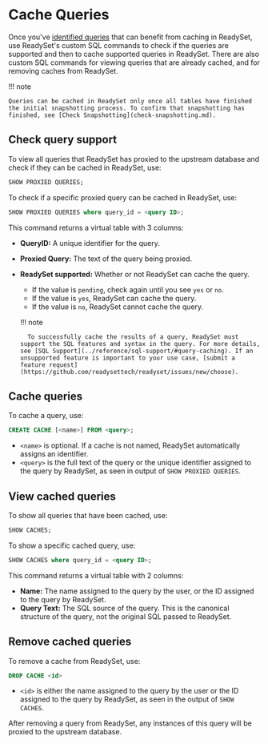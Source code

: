 # Cache Queries

Once you've [identified queries](profile-queries.md) that can benefit from caching in ReadySet, use ReadySet's custom SQL commands to check if the queries are supported and then to cache supported queries in ReadySet. There are also custom SQL commands for viewing queries that are already cached, and for removing caches from ReadySet.

!!! note

    Queries can be cached in ReadySet only once all tables have finished the initial snapshotting process. To confirm that snapshotting has finished, see [Check Snapshotting](check-snapshotting.md).

## Check query support

To view all queries that ReadySet has proxied to the upstream database and check if they can be cached in ReadySet, use:

``` sql
SHOW PROXIED QUERIES;
```

To check if a specific proxied query can be cached in ReadySet, use:

``` sql
SHOW PROXIED QUERIES where query_id = <query ID>;
```

This command returns a virtual table with 3 columns:

- **QueryID:** A unique identifier for the query.
- **Proxied Query:** The text of the query being proxied.
- **ReadySet supported:** Whether or not ReadySet can cache the query.
    - If the value is `pending`, check again until you see `yes` or `no`.
    - If the value is `yes`, ReadySet can cache the query.
    - If the value is `no`, ReadySet cannot cache the query.

    !!! note

        To successfully cache the results of a query, ReadySet must support the SQL features and syntax in the query. For more details, see [SQL Support](../reference/sql-support/#query-caching). If an unsupported feature is important to your use case, [submit a feature request](https://github.com/readysettech/readyset/issues/new/choose).

## Cache queries

To cache a query, use:

``` sql
CREATE CACHE [<name>] FROM <query>;
```

- `<name>` is optional. If a cache is not named, ReadySet automatically assigns an identifier.
- `<query>` is the full text of the query or the unique identifier assigned to the query by ReadySet, as seen in output of `SHOW PROXIED QUERIES`.

## View cached queries

To show all queries that have been cached, use:

``` sql
SHOW CACHES;
```

To show a specific cached query, use:

``` sql
SHOW CACHES where query_id = <query ID>;
```

This command returns a virtual table with 2 columns:

- **Name:** The name assigned to the query by the user, or the ID assigned to the query by ReadySet.
- **Query Text:** The SQL source of the query. This is the canonical structure of the query, not the original SQL passed to ReadySet.

## Remove cached queries

To remove a cache from ReadySet, use:

``` sql
DROP CACHE <id>
```

- `<id>` is either the name assigned to the query by the user or the ID assigned to the query by ReadySet, as seen in the output of `SHOW CACHES`.

After removing a query from ReadySet, any instances of this query will be proxied to the upstream database.
